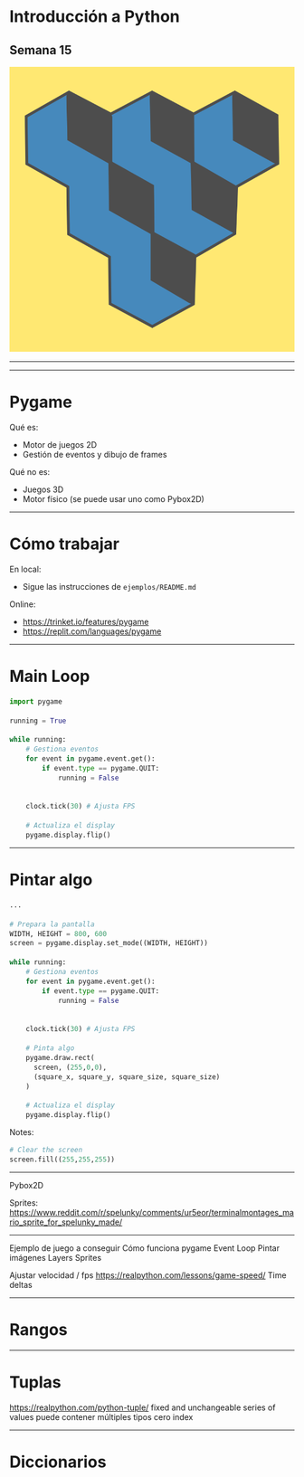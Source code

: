 # Introducción a Python

## Semana 15
<!-- .element style="text-align:center" -->

![alt text](./img/logo2.png) <!-- .element style="margin-left: auto; margin-right: auto; display: block" -->

---

<section data-background-iframe="https://www.youtube.com/embed/Ln0T5bjDuWw?si=u7CGP0xyLahAQloF&amp;start=16">
</section>

---

# Pygame

Qué es:
- Motor de juegos 2D
- Gestión de eventos y dibujo de frames

Qué no es:
- Juegos 3D
- Motor físico (se puede usar uno como Pybox2D)

---

# Cómo trabajar

En local:
- Sigue las instrucciones de `ejemplos/README.md`

Online:
- https://trinket.io/features/pygame
- https://replit.com/languages/pygame

---

# Main Loop

```python
import pygame

running = True

while running:
    # Gestiona eventos
    for event in pygame.event.get():
        if event.type == pygame.QUIT:
            running = False


    clock.tick(30) # Ajusta FPS

    # Actualiza el display
    pygame.display.flip()
```
<!-- .element style="font-size: 1.5rem;" -->

---

# Pintar algo

```python
...

# Prepara la pantalla
WIDTH, HEIGHT = 800, 600
screen = pygame.display.set_mode((WIDTH, HEIGHT))

while running:
    # Gestiona eventos
    for event in pygame.event.get():
        if event.type == pygame.QUIT:
            running = False


    clock.tick(30) # Ajusta FPS

    # Pinta algo
    pygame.draw.rect(
      screen, (255,0,0),
      (square_x, square_y, square_size, square_size)
    )

    # Actualiza el display
    pygame.display.flip()
```

Notes:
```python
# Clear the screen
screen.fill((255,255,255))
```


---

Pybox2D

Sprites:
https://www.reddit.com/r/spelunky/comments/ur5eor/terminalmontages_mario_sprite_for_spelunky_made/

---

Ejemplo de juego a conseguir
Cómo funciona pygame
Event Loop
Pintar imágenes
Layers
Sprites

Ajustar velocidad / fps
https://realpython.com/lessons/game-speed/
Time deltas






---

# Rangos


---

# Tuplas

https://realpython.com/python-tuple/
fixed and unchangeable series of values
puede contener múltiples tipos
cero index





---


# Diccionarios


